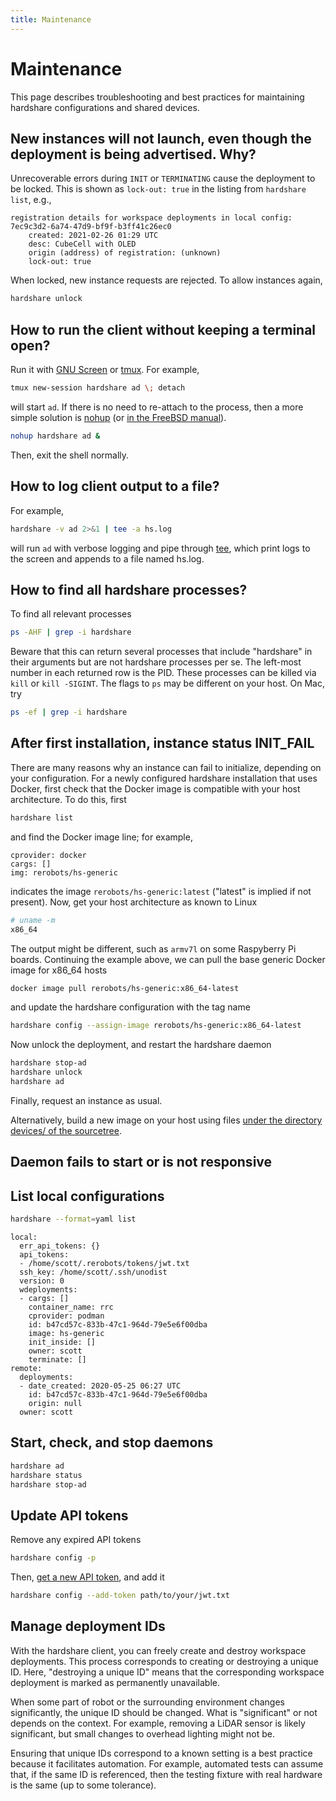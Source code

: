 ```yaml
---
title: Maintenance
---
```


# Maintenance

This page describes troubleshooting and best practices for maintaining hardshare
configurations and shared devices.


## New instances will not launch, even though the deployment is being advertised. Why?

Unrecoverable errors during `INIT` or `TERMINATING` cause the deployment to be
locked.
This is shown as `lock-out: true` in the listing from `hardshare list`,
e.g.,

```
registration details for workspace deployments in local config:
7ec9c3d2-6a74-47d9-bf9f-b3ff41c26ec0
	created: 2021-02-26 01:29 UTC
	desc: CubeCell with OLED
	origin (address) of registration: (unknown)
	lock-out: true
```

When locked, new instance requests are rejected. To allow instances again,

```bash
hardshare unlock
```


## How to run the client without keeping a terminal open?

Run it with [GNU Screen](https://www.gnu.org/software/screen/) or
[tmux](https://github.com/tmux/tmux/wiki). For example,

```bash
tmux new-session hardshare ad \; detach
```

will start `ad`.
If there is no need to re-attach to the process, then a more simple solution
is [nohup](https://www.gnu.org/software/coreutils/manual/html_node/nohup-invocation.html)
(or [in the FreeBSD manual](https://man.freebsd.org/cgi/man.cgi?query=nohup)).

```bash
nohup hardshare ad &
```
Then, exit the shell normally.


## How to log client output to a file?

For example,

```bash
hardshare -v ad 2>&1 | tee -a hs.log
```

will run `ad` with verbose logging and pipe through
[tee](https://www.gnu.org/software/coreutils/manual/html_node/tee-invocation.html),
which print logs to the screen and appends to a file named hs.log.


## How to find all hardshare processes?

To find all relevant processes

```bash
ps -AHF | grep -i hardshare
```

Beware that this can return several processes that include "hardshare" in their
arguments but are not hardshare processes per se.  The left-most number in each
returned row is the PID. These processes can be killed via `kill` or
`kill -SIGINT`.
The flags to `ps` may be different on your host. On Mac, try
```bash
ps -ef | grep -i hardshare
```


## After first installation, instance status INIT_FAIL

There are many reasons why an instance can fail to initialize, depending on your
configuration. For a newly configured hardshare installation that uses Docker,
first check that the Docker image is compatible with your host architecture. To
do this, first

```bash
hardshare list
```

and find the Docker image line; for example,

```
cprovider: docker
cargs: []
img: rerobots/hs-generic
```

indicates the image `rerobots/hs-generic:latest` ("latest" is implied if not
present). Now, get your host architecture as known to Linux

```bash
# uname -m
x86_64
```

The output might be different, such as `armv7l` on some Raspyberry Pi
boards. Continuing the example above, we can pull the base generic Docker image
for x86_64 hosts

```bash
docker image pull rerobots/hs-generic:x86_64-latest
```

and update the hardshare configuration with the tag name

```bash
hardshare config --assign-image rerobots/hs-generic:x86_64-latest
```

Now unlock the deployment, and restart the hardshare daemon

```bash
hardshare stop-ad
hardshare unlock
hardshare ad
```

Finally, request an instance as usual.

Alternatively, build a new image on your host using files [under the directory devices/ of the sourcetree](https://github.com/rerobots/hardshare/tree/main/devices).


## Daemon fails to start or is not responsive


## List local configurations

```bash
hardshare --format=yaml list
```

```
local:
  err_api_tokens: {}
  api_tokens:
  - /home/scott/.rerobots/tokens/jwt.txt
  ssh_key: /home/scott/.ssh/unodist
  version: 0
  wdeployments:
  - cargs: []
    container_name: rrc
    cprovider: podman
    id: b47cd57c-833b-47c1-964d-79e5e6f00dba
    image: hs-generic
    init_inside: []
    owner: scott
    terminate: []
remote:
  deployments:
  - date_created: 2020-05-25 06:27 UTC
    id: b47cd57c-833b-47c1-964d-79e5e6f00dba
    origin: null
  owner: scott
```


## Start, check, and stop daemons

```bash
hardshare ad
hardshare status
hardshare stop-ad
```


## Update API tokens

Remove any expired API tokens

```bash
hardshare config -p
```

Then, [get a new API token](https://rerobots.net/tokens), and add it

```bash
hardshare config --add-token path/to/your/jwt.txt
```


## Manage deployment IDs

With the hardshare client, you can freely create and destroy workspace
deployments. This process corresponds to creating or destroying a unique ID.
Here, "destroying a unique ID" means that the corresponding workspace deployment
is marked as permanently unavailable.

When some part of robot or the surrounding environment changes significantly,
the unique ID should be changed.  What is "significant" or not depends on the
context. For example, removing a LiDAR sensor is likely significant, but small
changes to overhead lighting might not be.

Ensuring that unique IDs correspond to a known setting is a best practice
because it facilitates automation. For example, automated tests can assume that,
if the same ID is referenced, then the testing fixture with real hardware is the
same (up to some tolerance).
